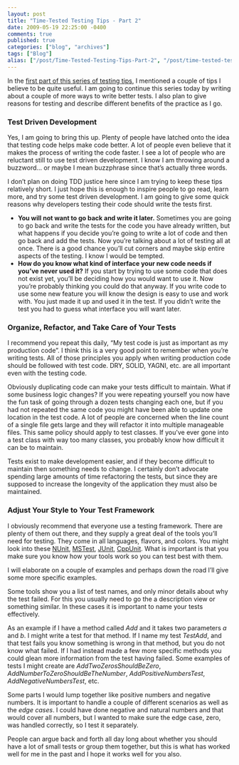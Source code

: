 ```yaml
---
layout: post
title: "Time-Tested Testing Tips - Part 2"
date: 2009-05-19 22:25:00 -0400
comments: true
published: true
categories: ["blog", "archives"]
tags: ["Blog"]
alias: ["/post/Time-Tested-Testing-Tips-Part-2", "/post/time-tested-testing-tips-part-2"]
---
```

<!-- more -->

<p>In the <a href="http://brendan.enrick.com/post/2009/05/19/Time-Tested-Testing-Tips-Part-1.aspx">first part of this series of testing tips</a>, I mentioned a couple of tips I believe to be quite useful. I am going to continue this series today by writing about a couple of more ways to write better tests. I also plan to give reasons for testing and describe different benefits of the practice as I go.</p>
<h3>Test Driven Development</h3>
<p>Yes, I am going to bring this up. Plenty of people have latched onto the idea that testing code helps make code better. A lot of people even believe that it makes the process of writing the code faster. I see a lot of people who are reluctant still to use test driven development. I know I am throwing around a buzzword&hellip; or maybe I mean buzzphrase since that&rsquo;s actually three words.</p>
<p>I don&rsquo;t plan on doing TDD justice here since I am trying to keep these tips relatively short. I just hope this is enough to inspire people to go read, learn more, and try some test driven development. I am going to give some quick reasons why developers testing their code should write the tests first.</p>
<ul>
<li><strong>You will not want to go back and write it later.</strong> Sometimes you are going to go back and write the tests for the code you have already written, but what happens if you decide you&rsquo;re going to write a lot of code and then go back and add the tests. Now you&rsquo;re talking about a lot of testing all at once. There is a good chance you&rsquo;ll cut corners and maybe skip entire aspects of the testing. I know I would be tempted.</li>
<li><strong>How do you know what kind of interface your new code needs if you&rsquo;ve never used it?</strong> If you start by trying to use some code that does not exist yet, you&rsquo;ll be deciding how you would want to use it. Now you&rsquo;re probably thinking you could do that anyway. If you write code to use some new feature you will know the design is easy to use and work with. You just made it up and used it in the test. If you didn&rsquo;t write the test you had to guess what interface you will want later.</li>
</ul>
<h3>Organize, Refactor, and Take Care of Your Tests</h3>
<p>I recommend you repeat this daily, &ldquo;My test code is just as important as my production code&rdquo;. I think this is a very good point to remember when you&rsquo;re writing tests. All of those principles you apply when writing production code should be followed with test code. DRY, SOLID, YAGNI, etc. are all important even with the testing code.</p>
<p>Obviously duplicating code can make your tests difficult to maintain. What if some business logic changes? If you were repeating yourself you now have the fun task of going through a dozen tests changing each one, but if you had not repeated the same code you might have been able to update one location in the test code. A lot of people are concerned when the line count of a single file gets large and they will refactor it into multiple manageable files. This same policy should apply to test classes. If you&rsquo;ve ever gone into a test class with way too many classes, you probably know how difficult it can be to maintain.</p>
<p>Tests exist to make development easier, and if they become difficult to maintain then something needs to change. I certainly don&rsquo;t advocate spending large amounts of time refactoring the tests, but since they are supposed to increase the longevity of the application they must also be maintained.</p>
<h3>Adjust Your Style to Your Test Framework</h3>
<p>I obviously recommend that everyone use a testing framework. There are plenty of them out there, and they supply a great deal of the tools you&rsquo;ll need for testing. They come in all languages, flavors, and colors. You might look into these <a href="http://www.nunit.org/">NUnit</a>, <a href="http://msdn.microsoft.com/en-us/library/ms182409(VS.80).aspx">MSTest</a>, <a href="http://www.junit.org/">JUnit</a>, <a href="http://apps.sourceforge.net/mediawiki/cppunit/index.php?title=Main_Page">CppUnit</a>. What is important is that you make sure you know how your tools work so you can test best with them.</p>
<p>I will elaborate on a couple of examples and perhaps down the road I&rsquo;ll give some more specific examples.</p>
<p>Some tools show you a list of test names, and only minor details about why the test failed. For this you usually need to go the a description view or something similar. In these cases it is important to name your tests effectively.</p>
<p>As an example if I have a method called <em>Add</em> and it takes two parameters <em>a</em> and <em>b</em>. I might write a test for that method. If I name my test <em>TestAdd</em>, and that test fails you know something is wrong in that method, but you do not know what failed. If I had instead made a few more specific methods you could glean more information from the test having failed. Some examples of tests I might create are <em>AddTwoZerosShouldBeZero</em>, <em>AddNumberToZeroShouldBeTheNumber</em>, <em>AddPositiveNumbersTest</em>, <em>AddNegativeNumbersTest</em>, etc.</p>
<p>Some parts I would lump together like positive numbers and negative numbers. It is important to handle a couple of different scenarios as well as the <em>edge cases</em>. I could have done negative and natural numbers and that would cover all numbers, but I wanted to make sure the edge case, zero, was handled correctly, so I test it separately.</p>
<p>People can argue back and forth all day long about whether you should have a lot of small tests or group them together, but this is what has worked well for me in the past and I hope it works well for you also.</p>
